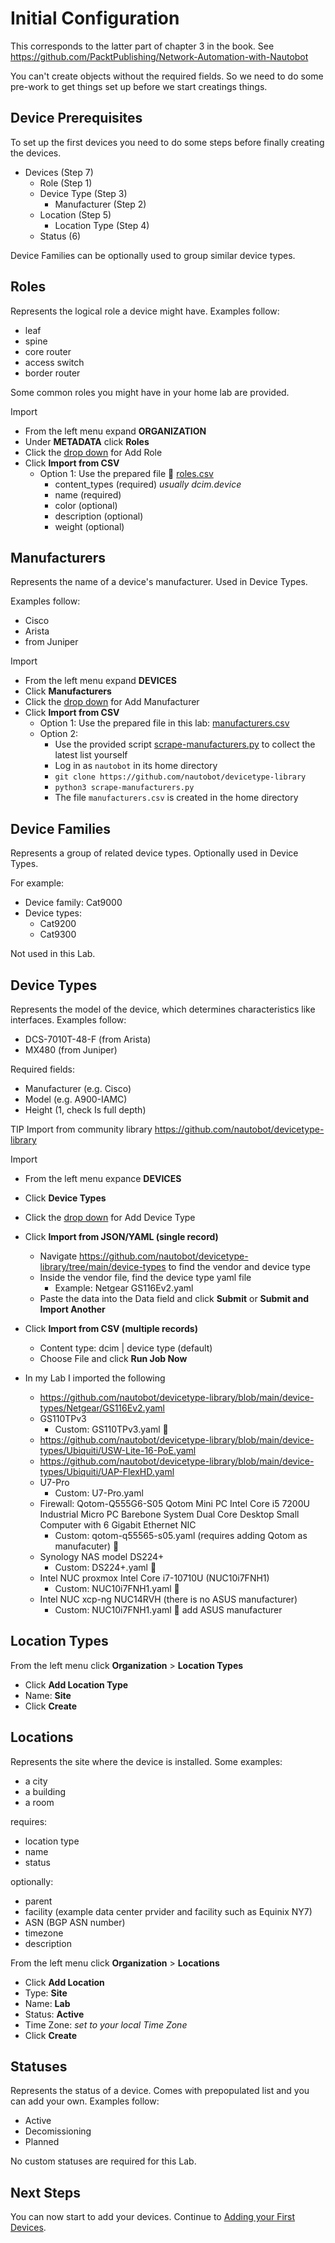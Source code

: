 # Initial Configuration
This corresponds to the latter part of chapter 3 in the book. See https://github.com/PacktPublishing/Network-Automation-with-Nautobot

You can't create objects without the required fields. So we need to do some pre-work to get things set up before we start creatings things.

## Device Prerequisites
To set up the first devices you need to do some steps before finally creating the devices.
- Devices (Step 7)
  - Role (Step 1)
  - Device Type (Step 3)
    - Manufacturer (Step 2)
  - Location (Step 5)
    - Location Type (Step 4)
  - Status (6)

Device Families can be optionally used to group similar device types.

## Roles
Represents the logical role a device might have. Examples follow:
- leaf
- spine
- core router
- access switch
- border router

Some common roles you might have in your home lab are provided.

Import
- From the left menu expand **ORGANIZATION**
- Under **METADATA** click **Roles**
- Click the <ins>drop down</ins> for Add Role
- Click **Import from CSV**
  - Option 1: Use the prepared file 🌱 [roles.csv](roles.csv)
    - content_types (required) *usually dcim.device*
    - name (required)
    - color (optional)
    - description (optional)
    - weight (optional)

## Manufacturers
Represents the name of a device's manufacturer. Used in Device Types.

Examples follow:
- Cisco
- Arista
- from Juniper

Import
- From the left menu expand **DEVICES**
- Click **Manufacturers**
- Click the <ins>drop down</ins> for Add Manufacturer
- Click **Import from CSV**
  - Option 1: Use the prepared file in this lab: [manufacturers.csv](manufacturers.csv)
  - Option 2:
    - Use the provided script [scrape-manufacturers.py](scrape-manufacturers.py) to collect the latest list yourself
    - Log in as `nautobot` in its home directory
    - `git clone https://github.com/nautobot/devicetype-library`
    - `python3 scrape-manufacturers.py`
    - The file `manufacturers.csv` is created in the home directory

## Device Families
Represents a group of related device types. Optionally used in Device Types.

For example:
- Device family: Cat9000
- Device types:
  - Cat9200
  - Cat9300

Not used in this Lab.

## Device Types
Represents the model of the device, which determines characteristics like interfaces. Examples follow:
- DCS-7010T-48-F (from Arista)
- MX480 (from Juniper)

Required fields:
- Manufacturer (e.g. Cisco)
- Model (e.g. A900-IAMC)
- Height (1, check Is full depth)

TIP Import from community library https://github.com/nautobot/devicetype-library

Import
- From the left menu expance **DEVICES**
- Click **Device Types**
- Click the <ins>drop down</ins> for Add Device Type
- Click **Import from JSON/YAML (single record)**
  - Navigate https://github.com/nautobot/devicetype-library/tree/main/device-types to find the vendor and device type
  - Inside the vendor file, find the device type yaml file
    - Example: Netgear GS116Ev2.yaml
  - Paste the data into the Data field and click **Submit** or **Submit and Import Another**
- Click **Import from CSV (multiple records)**
  - Content type: dcim | device type (default)
  - Choose File and click **Run Job Now**
 
- In my Lab I imported the following
  - https://github.com/nautobot/devicetype-library/blob/main/device-types/Netgear/GS116Ev2.yaml
  - GS110TPv3
    - Custom: GS110TPv3.yaml 🌱
  - https://github.com/nautobot/devicetype-library/blob/main/device-types/Ubiquiti/USW-Lite-16-PoE.yaml
  - https://github.com/nautobot/devicetype-library/blob/main/device-types/Ubiquiti/UAP-FlexHD.yaml
  - U7-Pro
    - Custom: U7-Pro.yaml
  - Firewall: Qotom-Q555G6-S05 Qotom Mini PC Intel Core i5 7200U Industrial Micro PC Barebone System Dual Core Desktop Small Computer with 6 Gigabit Ethernet NIC
    - Custom: qotom-q55565-s05.yaml (requires adding Qotom as manufacuter) 🌱
  - Synology NAS model DS224+
    - Custom: DS224+.yaml 🌱
  - Intel NUC proxmox Intel Core i7-10710U (NUC10i7FNH1)
    - Custom: NUC10i7FNH1.yaml 🌱
  - Intel NUC xcp-ng NUC14RVH (there is no ASUS manufacturer)
    - Custom: NUC10i7FNH1.yaml 🌱 add ASUS manufacturer

## Location Types
From the left menu click **Organization** > **Location Types**
- Click **Add Location Type**
- Name:  **Site**
- Click **Create**

## Locations
Represents the site where the device is installed. Some examples:
- a city
- a building
- a room

requires:
- location type
- name
- status

optionally:
- parent
- facility (example data center prvider and facility such as Equinix NY7)
- ASN (BGP ASN number)
- timezone
- description

From the left menu click **Organization** > **Locations**
- Click **Add Location**
- Type: **Site**
- Name: **Lab**
- Status: **Active**
- Time Zone: *set to your local Time Zone*
- Click **Create**

## Statuses
Represents the status of a device. Comes with prepopulated list and you can add your own. Examples follow:
- Active
- Decomissioning
- Planned

No custom statuses are required for this Lab.

## Next Steps
You can now start to add your devices. Continue to [Adding your First Devices](3_Adding_Devices.md).
